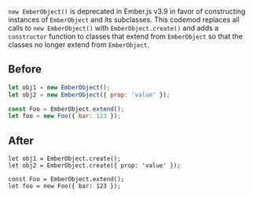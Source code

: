 `new EmberObject()` is deprecated in Ember.js v3.9 in favor of constructing instances of `EmberObject` and its subclasses. This codemod replaces all calls to `new EmberObject()` with `EmberObject.create()` and adds a `constructor` function to classes that extend from `EmberObject` so that the classes no longer extend from `EmberObject`.

## Before

```jsx
let obj1 = new EmberObject();
let obj2 = new EmberObject({ prop: 'value' });

const Foo = EmberObject.extend();
let foo = new Foo({ bar: 123 });
```

## After

```tsx
let obj1 = EmberObject.create();
let obj2 = EmberObject.create({ prop: 'value' });

const Foo = EmberObject.extend();
let foo = new Foo({ bar: 123 });
```
